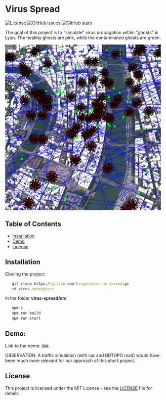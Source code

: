 # Virus Spread

[![License](https://img.shields.io/badge/License-MIT-blue.svg)](LICENSE)
[![GitHub issues](https://img.shields.io/github/issues/username/repo.svg)](https://github.com/username/repo/issues)
[![GitHub stars](https://img.shields.io/github/stars/username/repo.svg)](https://github.com/username/repo/stargazers)

The goal of this project is to "simulate" virus propagation within "ghosts" in Lyon. The healthy ghosts are pink, while the contaminated ghosts are green.


![website](./src/images/img.png)


## Table of Contents

- [Installation](#installation)
- [Demo](#demo)
- [License](#license)

## Installation

Cloning the project:
```cmd
   git clone https://gitlab.com/kingatsa/virus-spread.gi
   cd virus-spread/src
```

In the folder **virus-spread/src**
```cmd
   npm i
   npm run build 
   npm run start
```

## Demo:

Link to the demo: [link](https://gtiazara.github.io/propagation_virus/)

   OBSERVATION: A traffic simulation (with car and BDTOPO road) would have been much more relevant for our approach of this short project.

## License

This project is licensed under the MIT License - see the [LICENSE](LICENSE) file for details.